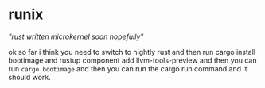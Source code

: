 # runix

*"rust written microkernel soon hopefully"*

ok so far i think you need to switch to nightly rust and then run cargo install bootimage and rustup component add llvm-tools-preview and then you can run `cargo bootimage` and then you can run the cargo run command and it should work.